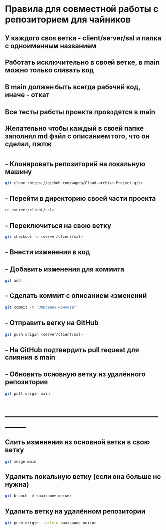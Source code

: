 # Правила для совместной работы с репозиторием для чайников
## У каждого своя ветка - client/server/ssl и папка с одноименным названием
## Работать исключительно в своей ветке, в main можно только сливать код
## В main должен быть всегда рабочий код, иначе - откат
## Все тесты работы проекта проводятся в main
## Желательно чтобы каждый в своей папке заполнял md файл с описанием того, что он сделал, пжпж
# 

## - Клонировать репозиторий на локальную машину
```bash
git clone <https://github.com/wupdp/Cloud-archive-Project.git>
```

## - Перейти в директорию своей части проекта
```bash
cd <server/client/ssl>
```
## - Переключиться на свою ветку
```bash
git checkout -b <server/client/ssl>
```
## - Внести изменения в код

## - Добавить изменения для коммита
```bash
git add .
```
## - Сделать коммит с описанием изменений
```bash
git commit -m "Описание коммита"
```
## - Отправить ветку на GitHub
```bash
git push origin <server/client/ssl>
```
## - На GitHub подтвердить pull request для слияния в main

## - Обновить основную ветку из удалённого репозитория
```bash
git pull origin main
```
# __________________________________________
## Слить изменения из основной ветки в свою ветку
```bash
git merge main
```

## Удалить локальную ветку (если она больше не нужна)
```bash
git branch -d <название_ветки>
```
## Удалить ветку на удалённом репозитории
```bash
git push origin --delete <название_ветки>
```
